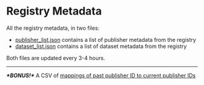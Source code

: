 # Registry Metadata

All the registry metadata, in two files:

 * [publisher_list.json](https://registry.codeforiati.org/publisher_list.json) contains a list of publisher metadata from the registry
 * [dataset_list.json](https://registry.codeforiati.org/dataset_list.json) contains a list of dataset metadata from the registry

Both files are updated every 3-4 hours.

---

**_\*BONUS!\*_** A CSV of [mappings of past publisher ID to current publisher IDs](https://registry.codeforiati.org/registry_id_relationships.csv)
